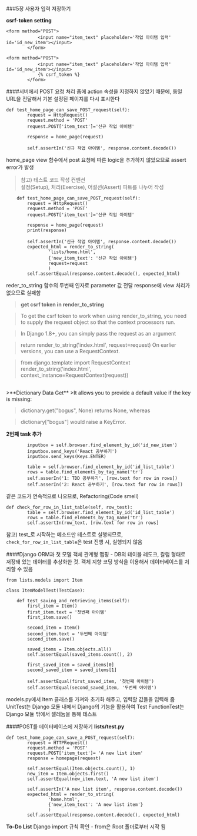 ###5장 사용자 입력 저장하기

**csrf-token setting**
```
<form method="POST">
            <input name="item_text" placeholder='작업 아이템 입력' id='id_new_item'></input>
        </form>
```
```
<form method="POST">
            <input name="item_text" placeholder='작업 아이템 입력' id='id_new_item'></input>
            {% csrf_token %}
        </form>
```

####서버에서 POST 요청 처리
폼에 action 속성을 지정하지 않았기 때문에, 동일 URL을 전달해서 기본 설정된 페이지를 다시 표시한다

```
def test_home_page_can_save_POST_request(self):
        request = HttpRequest()
        request.method = 'POST'
        request.POST['item_text']='신규 작업 아이템'

        response = home_page(request)

        self.assertIn('신규 작업 아이템', response.content.decode())
```

home_page view 함수에서 post 요청에 따른 logic을 추가하지 않았으므로 assert error가 발생 

> 참고) 
> 테스트 코드 작성 컨벤션      
> 설정(Setup), 처리(Exercise), 어설션(Assert) 파트를 나누어 작성

```
    def test_home_page_can_save_POST_request(self):
        request = HttpRequest()
        request.method = 'POST'
        request.POST['item_text']='신규 작업 아이템'

        response = home_page(request)
        print(response)

        self.assertIn('신규 작업 아이템', response.content.decode())
        expected_html = render_to_string(
                'lists/home.html',
                {'new_item_text': '신규 작업 아이템'}
                request=request
                )
        self.assertEqual(response.content.decode(), expected_html)
```
reder_to_string 함수의 두번째 인자로 parameter 값 전달 
response에 view 처리가 없으므로 실패함

> **get csrf token in render_to_string**
 
> To get the csrf token to work when using render_to_string, you need to supply the request object so that the context processors run.

> In Django 1.8+, you can simply pass the request as an argument

> return render_to_string('index.html', request=request)
On earlier versions, you can use a RequestContext.

> from django.template import RequestContext
render_to_string('index.html', context_instance=RequestContext(request))

<br>
>**Dictionary Data Get**
>It allows you to provide a default value if the key is missing:

> dictionary.get("bogus", None)
> returns None, whereas

> dictionary["bogus"]
> would raise a KeyError.


**2번째 task 추가**
```
        inputbox = self.browser.find_element_by_id('id_new_item')
        inputbox.send_keys('React 공부하기')
        inputbox.send_keys(Keys.ENTER)

        table = self.browser.find_element_by_id('id_list_table')
        rows = table.find_elements_by_tag_name('tr')
        self.asserIn('1: TDD 공부하기', [row.text for row in rows])
        self.asserIn('2: React 공부하기', [row.text for row in rows])
```

같은 코드가 연속적으로 나오므로, Refactoring(Code smell)

```
def check_for_row_in_list_table(self, row_test):
        table = self.browser.find_element_by_id('id_list_table')
        rows = table.find_elements_by_tag_name('tr')
        self.assertIn(row_text, [row.text for row in rows]
```

참고) test_로 시작하는 메소드만 테스트로 실행되므로, `check_for_row_in_list_table`은 test 진행 시, 실행되지 않음 

####Django ORM과 첫 모델
객체 관계형 맵핑 - DB의 테이블 레도크, 칼럼 형태로 저장돼 있는 데이터를 추상화한 것. 객체 지향 코딩 방식을 이용해서 데이터베이스를 처리할 수 있음

```
from lists.models import Item 

class ItemModelTest(TestCase):
    
    def test_saving_and_retrieving_items(self):
        first_item = Item()
        first_item.text = '첫번째 아이템'
        first_item.save()
        
        second_item = Item()
        second_item.text = '두번째 아이템'
        second_item.save()
        
        saved_items = Item.objects.all()
        self.assertEqual(saved_items.count(), 2)

        first_saved_item = saved_items[0]
        second_saved_item = saved_items[1]

        self.assertEqual(first_saved_item, '첫번째 아이템')
        self.assertEqual(second_saved_item, '두번째 아이템')

```

models.py에서 Item 클래스를 가져와 초기화 해주고, 입력할 값들을 입력해 줌 
UnitTest는 Django 모듈 내에서 Django의 기능을 활용하여 Test
FunctionTest는 Django 모듈 밖에서 셀레늄을 통해 테스트 


####POST를 데이터베이스에 저장하기
**lists/test.py**
```
def test_home_page_can_save_a_POST_request(self):
        request = HTTPRequest()
        request.method = 'POST'
        request.POST['item_text']= 'A new list item'
        response = homepage(request)

        self.assertEqual(Item.objects.count(), 1)
        new_item = Item.objects.first()
        self.assertEqual(new_item.text, 'A new list item')

        self.assertIn('A new list item', response.content.decode())
        expected_html = render_to_string(
                'home.html',
                {'new_item_text': 'A new list item'}
                )
        self.assertEqual(response.content.decode(), expected_html)
```

**To-Do List**
Django import 규칙 확인 - from은 Root 폴더로부터 시작 됨

